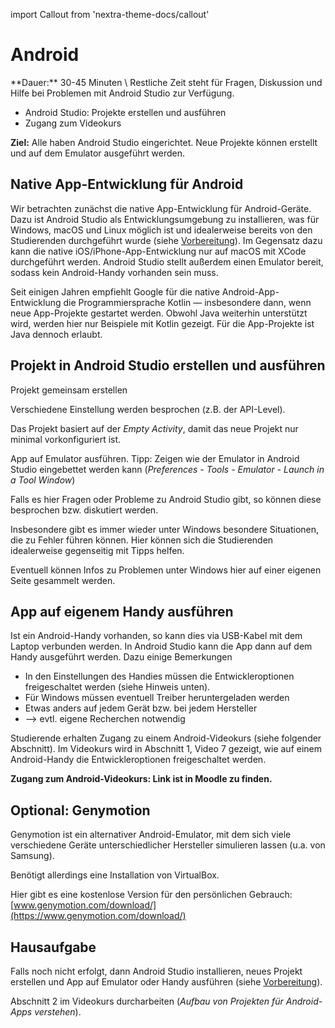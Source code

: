 import Callout from 'nextra-theme-docs/callout'

# Android

<Callout>
  **Dauer:** 30-45 Minuten \
  Restliche Zeit steht für Fragen, Diskussion und Hilfe bei Problemen
  mit Android Studio zur Verfügung.

  - Android Studio: Projekte erstellen und ausführen
  - Zugang zum Videokurs

  **Ziel:** Alle haben Android Studio eingerichtet. Neue Projekte 
  können erstellt und auf dem Emulator ausgeführt werden.
</Callout>


## Native App-Entwicklung für Android

Wir betrachten zunächst die native App-Entwicklung für 
Android-Geräte. Dazu ist Android Studio als Entwicklungsumgebung
zu installieren, was für Windows, macOS und Linux möglich ist
und idealerweise bereits von den Studierenden durchgeführt 
wurde (siehe [Vorbereitung](/mobile/setup)). Im Gegensatz dazu
kann die native iOS/iPhone-App-Entwicklung nur auf macOS
mit XCode durchgeführt werden. Android Studio stellt außerdem
einen Emulator bereit, sodass kein Android-Handy vorhanden sein muss.

Seit einigen Jahren empfiehlt Google für die native 
Android-App-Entwicklung die Programmiersprache Kotlin &mdash;
insbesondere dann, wenn neue App-Projekte gestartet werden.
Obwohl Java weiterhin unterstützt wird, werden hier nur Beispiele
mit Kotlin gezeigt. Für die App-Projekte ist Java dennoch erlaubt.

## Projekt in Android Studio erstellen und ausführen

Projekt gemeinsam erstellen

Verschiedene Einstellung werden besprochen (z.B. der API-Level).

Das Projekt basiert auf der _Empty Activity_, damit das neue
Projekt nur minimal vorkonfiguriert ist.

App auf Emulator ausführen. Tipp: Zeigen wie der Emulator
in Android Studio eingebettet werden kann 
(_Preferences - Tools - Emulator - Launch in a Tool Window_)

<Callout type="warning">
Falls es hier Fragen oder Probleme zu Android Studio gibt,
so können diese besprochen bzw. diskutiert werden.

Insbesondere gibt es immer wieder unter Windows besondere
Situationen, die zu Fehler führen können. Hier können sich die 
Studierenden idealerweise gegenseitig mit Tipps helfen.

Eventuell können Infos zu Problemen unter Windows hier auf
einer eigenen Seite gesammelt werden.
</Callout>

## App auf eigenem Handy ausführen
Ist ein Android-Handy vorhanden, so kann dies via USB-Kabel
mit dem Laptop verbunden werden. In Android Studio kann die
App dann auf dem Handy ausgeführt werden. Dazu einige Bemerkungen

- In den Einstellungen des Handies müssen die Entwickleroptionen freigeschaltet werden (siehe Hinweis unten).
- Für Windows müssen eventuell Treiber heruntergeladen werden
- Etwas anders auf jedem Gerät bzw. bei jedem Hersteller
- &xrarr; evtl. eigene Recherchen notwendig

Studierende erhalten Zugang zu einem Android-Videokurs (siehe 
folgender Abschnitt). Im Videokurs wird in Abschnitt 1, Video 7
gezeigt, wie auf einem Android-Handy die Entwickleroptionen
freigeschaltet werden.

**Zugang zum Android-Videokurs: Link ist in Moodle zu finden.**

## Optional: Genymotion

Genymotion ist ein alternativer Android-Emulator, mit dem sich 
viele verschiedene Geräte unterschiedlicher Hersteller simulieren 
lassen (u.a. von Samsung).

Benötigt allerdings eine Installation von VirtualBox.

Hier gibt es eine kostenlose Version für den persönlichen 
Gebrauch: [www.genymotion.com/download/](https://www.genymotion.com/download/)

## Hausaufgabe

Falls noch nicht erfolgt, dann Android Studio installieren,
neues Projekt erstellen und App auf Emulator oder Handy ausführen
(siehe [Vorbereitung](/mobile/setup)).

Abschnitt 2 im Videokurs durcharbeiten (_Aufbau von Projekten für Android-Apps verstehen_).